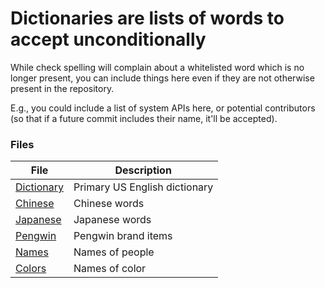 # Dictionaries are lists of words to accept unconditionally

While check spelling will complain about a whitelisted word
which is no longer present, you can include things here even if
they are not otherwise present in the repository.

E.g., you could include a list of system APIs here, or potential
contributors (so that if a future commit includes their name,
it'll be accepted).

### Files

| File | Description |
| ---- | ----------- |
| [Dictionary](dictionary.txt) | Primary US English dictionary |
| [Chinese](chinese.txt) | Chinese words |
| [Japanese](japanese.txt) | Japanese words |
| [Pengwin](pengwin.txt) | Pengwin brand items |
| [Names](names.txt) | Names of people |
| [Colors](colors.txt) | Names of color |
